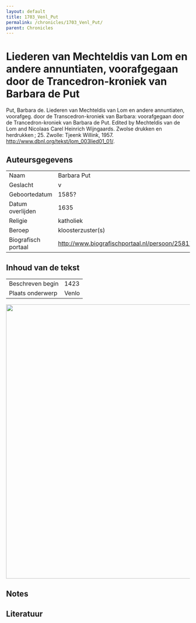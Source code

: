 ```yaml
---
layout: default
title: 1703_Venl_Put
permalink: /chronicles/1703_Venl_Put/
parent: Chronicles
--- 
```



# Liederen van Mechteldis van Lom en andere annuntiaten, voorafgegaan door de Trancedron-kroniek van Barbara de Put 

Put, Barbara de. Liederen van Mechteldis van Lom en andere annuntiaten, voorafgeg. door de Transcedron-kroniek van Barbara: voorafgegaan door de Trancedron-kroniek van Barbara de Put. Edited by Mechteldis van de Lom and Nicolaas Carel Heinrich Wijngaards. Zwolse drukken en herdrukken ; 25. Zwolle: Tjeenk Willink, 1957. http://www.dbnl.org/tekst/lom_003lied01_01/. 

## Auteursgegevens 

| | | 
| --------------- | --------------- | 
| Naam | Barbara Put | 
| Geslacht | v | 
| Geboortedatum | 1585? | 
| Datum overlijden | 1635 | 
| Religie | katholiek | 
| Beroep | kloosterzuster(s) | 
| Biografisch portaal | http://www.biografischportaal.nl/persoon/25817089 | 

## Inhoud van de tekst 

| | | 
| --------------- | --------------- | 
| Beschreven begin | 1423 | 
| Plaats onderwerp | Venlo | 

[<img src="..\..\barplots_chronicles\1703_Venl_Put.jpg" width="750"/>](..\..\barplots_chronicles\1703_Venl_Put.jpg) 

## Notes 

## Literatuur 


